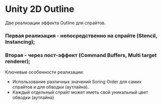 # Unity 2D Outline 

Две реализации эффекта Outline для спрайтов. 

### Первая реализация - непосредственно на спрайте (Stencil, Instancing); 
### Вторая - через пост-эффект (Command Buffers, Multi target renderer); 

Ключевые особенности реализации:
* Использование различных значений Soring Order для самих спрайтов и для обводки (аутлайна). 
* Каждый отдельный спрайт может иметь свой уникальный цвет обводки (аутлайна)
